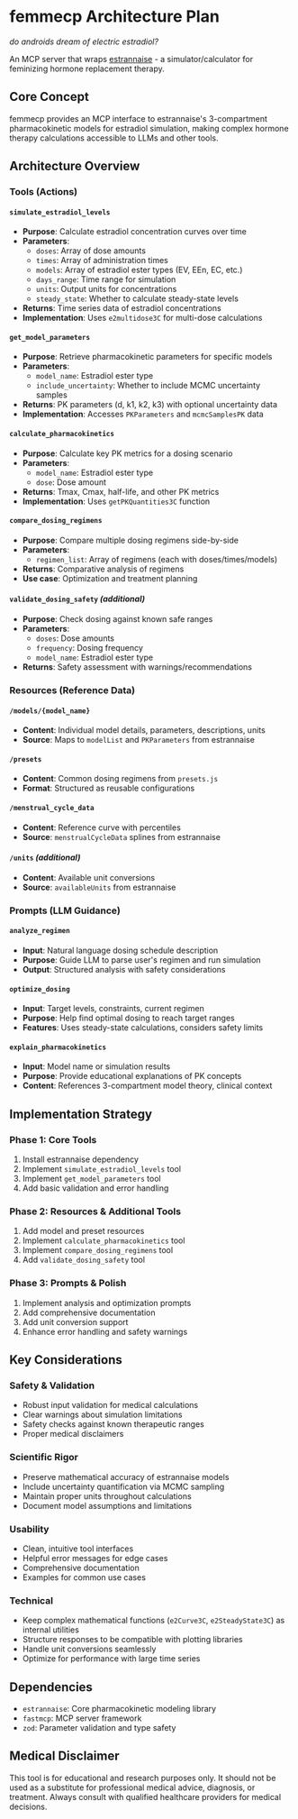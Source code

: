 # femmecp Architecture Plan

*do androids dream of electric estradiol?*

An MCP server that wraps [estrannaise](https://github.com/jem-computer/estrannaise) - a simulator/calculator for feminizing hormone replacement therapy.

## Core Concept

femmecp provides an MCP interface to estrannaise's 3-compartment pharmacokinetic models for estradiol simulation, making complex hormone therapy calculations accessible to LLMs and other tools.

## Architecture Overview

### Tools (Actions)

#### `simulate_estradiol_levels`
- **Purpose**: Calculate estradiol concentration curves over time
- **Parameters**: 
  - `doses`: Array of dose amounts
  - `times`: Array of administration times
  - `models`: Array of estradiol ester types (EV, EEn, EC, etc.)
  - `days_range`: Time range for simulation
  - `units`: Output units for concentrations
  - `steady_state`: Whether to calculate steady-state levels
- **Returns**: Time series data of estradiol concentrations
- **Implementation**: Uses `e2multidose3C` for multi-dose calculations

#### `get_model_parameters`
- **Purpose**: Retrieve pharmacokinetic parameters for specific models
- **Parameters**:
  - `model_name`: Estradiol ester type
  - `include_uncertainty`: Whether to include MCMC uncertainty samples
- **Returns**: PK parameters (d, k1, k2, k3) with optional uncertainty data
- **Implementation**: Accesses `PKParameters` and `mcmcSamplesPK` data

#### `calculate_pharmacokinetics`
- **Purpose**: Calculate key PK metrics for a dosing scenario
- **Parameters**:
  - `model_name`: Estradiol ester type
  - `dose`: Dose amount
- **Returns**: Tmax, Cmax, half-life, and other PK metrics
- **Implementation**: Uses `getPKQuantities3C` function

#### `compare_dosing_regimens`
- **Purpose**: Compare multiple dosing regimens side-by-side
- **Parameters**:
  - `regimen_list`: Array of regimens (each with doses/times/models)
- **Returns**: Comparative analysis of regimens
- **Use case**: Optimization and treatment planning

#### `validate_dosing_safety` *(additional)*
- **Purpose**: Check dosing against known safe ranges
- **Parameters**:
  - `doses`: Dose amounts
  - `frequency`: Dosing frequency
  - `model_name`: Estradiol ester type
- **Returns**: Safety assessment with warnings/recommendations

### Resources (Reference Data)

#### `/models/{model_name}`
- **Content**: Individual model details, parameters, descriptions, units
- **Source**: Maps to `modelList` and `PKParameters` from estrannaise

#### `/presets`
- **Content**: Common dosing regimens from `presets.js`
- **Format**: Structured as reusable configurations

#### `/menstrual_cycle_data`
- **Content**: Reference curve with percentiles
- **Source**: `menstrualCycleData` splines from estrannaise

#### `/units` *(additional)*
- **Content**: Available unit conversions
- **Source**: `availableUnits` from estrannaise

### Prompts (LLM Guidance)

#### `analyze_regimen`
- **Input**: Natural language dosing schedule description
- **Purpose**: Guide LLM to parse user's regimen and run simulation
- **Output**: Structured analysis with safety considerations

#### `optimize_dosing`
- **Input**: Target levels, constraints, current regimen
- **Purpose**: Help find optimal dosing to reach target ranges
- **Features**: Uses steady-state calculations, considers safety limits

#### `explain_pharmacokinetics`
- **Input**: Model name or simulation results
- **Purpose**: Provide educational explanations of PK concepts
- **Content**: References 3-compartment model theory, clinical context

## Implementation Strategy

### Phase 1: Core Tools
1. Install estrannaise dependency
2. Implement `simulate_estradiol_levels` tool
3. Implement `get_model_parameters` tool
4. Add basic validation and error handling

### Phase 2: Resources & Additional Tools
1. Add model and preset resources
2. Implement `calculate_pharmacokinetics` tool
3. Implement `compare_dosing_regimens` tool
4. Add `validate_dosing_safety` tool

### Phase 3: Prompts & Polish
1. Implement analysis and optimization prompts
2. Add comprehensive documentation
3. Add unit conversion support
4. Enhance error handling and safety warnings

## Key Considerations

### Safety & Validation
- Robust input validation for medical calculations
- Clear warnings about simulation limitations
- Safety checks against known therapeutic ranges
- Proper medical disclaimers

### Scientific Rigor
- Preserve mathematical accuracy of estrannaise models
- Include uncertainty quantification via MCMC sampling
- Maintain proper units throughout calculations
- Document model assumptions and limitations

### Usability
- Clean, intuitive tool interfaces
- Helpful error messages for edge cases
- Comprehensive documentation
- Examples for common use cases

### Technical
- Keep complex mathematical functions (`e2Curve3C`, `e2SteadyState3C`) as internal utilities
- Structure responses to be compatible with plotting libraries
- Handle unit conversions seamlessly
- Optimize for performance with large time series

## Dependencies

- `estrannaise`: Core pharmacokinetic modeling library
- `fastmcp`: MCP server framework
- `zod`: Parameter validation and type safety

## Medical Disclaimer

This tool is for educational and research purposes only. It should not be used as a substitute for professional medical advice, diagnosis, or treatment. Always consult with qualified healthcare providers for medical decisions.